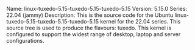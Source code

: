 Name:    linux-tuxedo-5.15-tuxedo-5.15-tuxedo-5.15
Version: 5.15.0
Series:  22.04 (jammy)
Description:
    This is the source code for the Ubuntu linux-tuxedo-5.15-tuxedo-5.15-tuxedo-5.15 kernel for the 22.04 series. This
    source tree is used to produce the flavours: tuxedo.
    This kernel is configured to support the widest range of desktop, laptop and
    server configurations.
